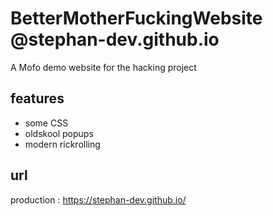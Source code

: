 # BetterMotherFuckingWebsite @stephan-dev.github.io
A Mofo demo website for the hacking project

## features
* some CSS
* oldskool popups
* modern rickrolling

## url
 production : https://stephan-dev.github.io/